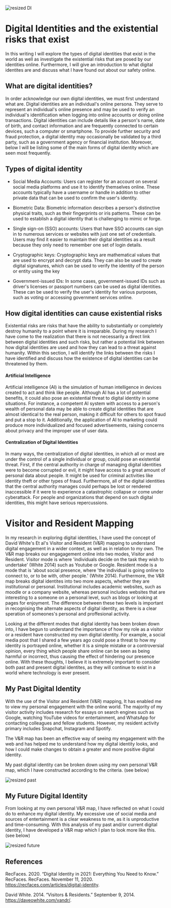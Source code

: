 
![resized DI](https://user-images.githubusercontent.com/116571131/213196662-75be04f3-d219-4a4c-aee9-9d23b2fbd9e8.png)


# Digital Identities and the existential risks that exist 

In this writing I will explore the types of digital identities that exist in the world as well as investigate the existential risks that are posed by our identities online. Furthermore, I will give an introduction to what digital identites are and  discuss what I have found out about our safety online. 


## What are digital identities? 

In order acknowledge our own digital identities, we must first understand what are. Digital identities are an individual's online persona. They serve to represent an individual's online presence and may be used to verify an individual's identification when logging into online accounts or doing online transactions. Digital identities can include details like a person's name, date of birth, and contact information and are frequently connected to certain devices, such a computer or smartphone. To provide further security and fraud protection, a digital identity may occasionally be validated by a third party, such as a government agency or financial institution. Moreover, below I will be listing some of the main forms of digital identity which are seen most frequently. 

## Types of digital identity 

* Social Media Accounts: Users can register for an account on several social media platforms and use it to identify themselves online. These accounts typically have a username or handle in addition to other private data that can be used to confirm the user's identity. 

* Biometric Data: Biometric information describes a person's distinctive physical traits, such as their fingerprints or iris patterns. These can be used to establish a digital identity that is challenging to mimic or forge. 

* Single sign-on (SSO) accounts: Users that have SSO accounts can sign in to numerous services or websites with just one set of credentials. Users may find it easier to maintain their digital identities as a result because they only need to remember one set of login details. 

* Cryptographic keys: Cryptographic keys are mathematical values that are used to encrypt and decrypt data. They can also be used to create digital signatures, which can be used to verify the identity of the person or entity using the key 

* Government-issued IDs: In some cases, government-issued IDs such as driver's licenses or passport numbers can be used as digital identities. These can be used to verify the user's identity for various purposes, such as voting or accessing government services online.


## How digital identities can cause existential risks 

Existential risks are risks that have the ability to substantially or completely destroy humanity to a point where it is irreparable. During my research I have come to the realization that there is not necessarily a direct link between digital identities and such risks, but rather a potential link between how digital identities are used and how they can lead to a threat against humanity. Within this section, I will identify the links between the risks I have identified and discuss how the existence of digital identities can be threatened by them. 

#### Artificial Intelligence 

Artificial intelligence (AI) is the simulation of human intelligence in devices created to act and think like people. Although AI has a lot of potential benefits, it could also pose an existential threat to digital identity in some situations. For instance, a competent AI system with access to a person's wealth of personal data may be able to create digital identities that are almost identical to the real person, making it difficult for others to spot fraud and put a stop to it. Additionally, the application of AI to marketing could produce more individualized and focused advertisements, raising concerns about privacy and the improper use of user data. 

#### Centralization of Digital Identities 

In many ways, the centralization of digital identities, in which all or most are under the control of a single individual or group, could pose an existential threat. First, if the central authority in charge of managing digital identities were to become corrupted or evil, it might have access to a great amount of personal data about people. It might be used for criminal activities like identity theft or other types of fraud. Furthermore, all of the digital identities that the central authority manages could perhaps be lost or rendered inaccessible if it were to experience a catastrophic collapse or come under cyberattack. For people and organizations that depend on such digital identities, this might have serious repercussions. 


# Visitor and Resident Mapping

In my research in exploring digital identities, I have used the concept of David White's Et al's Visitor and Resident (V&R) mapping to understand digital engagement in a wider context, as well as in relation to my own. The V&R map breaks our engagagement online into two modes, Visitor and Resident. Visitor mode is where 'individuals decide on the task they wish to undertake' (White 2014) such as Youtube or Google. Resident mode is a mode that is 'about social presence, where 'the individual is going online to connect to, or to be with, other people.' (White 2014). Furthermore, the V&R map breaks digital identites into two more aspects, whether they are institutional or personal. Institutional includes academic websites, such as moodle or a company website, whereas personal includes websites that are interesting to a someone on a personal level, such as blogs or looking at pages for enjoyment. The difference between these two levels is important in recognising the alternate aspects of digital identity, as there is a clear speration of someones's personal and proffesional activity. 

Looking at the different modes that digital identity has been broken down into, I have begun to understand the importance of how my role as a visitor or a resident have constructed my own digital identity. For example, a social media post that I shared a few years ago could pose a threat to how my identity is portrayed online, whether it is a simple mistake or a controversial opinion, every thing which people share online can be seen as being harmful or incorrect, thus causing the effect of hindering our presence online. With these thoughts, I believe it is extremely important to consider both past and present digital identites, as they will continue to exist in a world where technology is ever present. 

## My Past Digital Identity 

With the use of the Visitor and Resident (V&R) mapping, It has enabled me to view my personal engagement with the online world. The majority of my visitor activity includes research for essays on search engines such as Google, watching YouTube videos for entertainment, and WhatsApp for contacting colleagues and fellow students. However, my resident activity primary includes Snapchat, Instagram and Spotify.

The V&R map has been an effective way of seeing my engagement with the web and has helped me to understand how my digital identity looks, and how I could make changes to obtain a greater and more positive digital identity. 

My past digital identity can be broken down using my own personal V&R map, which I have constructed according to the criteria. (see below) 


![resized past](https://user-images.githubusercontent.com/116571131/213197107-0f16453f-9d7b-4fc8-a0d3-321af84fb70e.jpg)


## My Future Digital Identity 

From looking at my own personal V&R map, I have reflected on what I could do to enhance my digital identity. My excessive use of social media and sources of entertainment is a clear weakness to me, as it is unproductive and time-consuming. With this analysis of my past and/or current digital identity, I have developed a V&R map which I plan to look more like this. (see below) 


![resized future](https://user-images.githubusercontent.com/116571131/213196994-9b3c491e-002f-4d9b-8769-aab247dd8afc.jpg)


## References 

RecFaces. 2020. “Digital Identity in 2021: Everything You Need to Know.” RecFaces. RecFaces. November 11, 2020. https://recfaces.com/articles/digital-identity.

David White. 2014. “Visitors & Residents.” September 9, 2014. https://daveowhite.com/vandr/.











